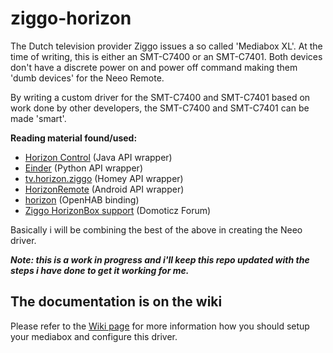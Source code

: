 # ziggo-horizon
The Dutch television provider Ziggo issues a so called 'Mediabox XL'. At the time of writing, this is either an SMT-C7400 or an SMT-C7401. Both devices don't have a discrete power on and power off command making them 'dumb devices' for the Neeo Remote.

By writing a custom driver for the SMT-C7400 and SMT-C7401 based on work done by other developers, the SMT-C7400 and SMT-C7401 can be made 'smart'.

**Reading material found/used:**
 - [Horizon Control](https://github.com/kuijp/horizoncontrol) (Java API wrapper)
 - [Einder](https://github.com/OrangeTux/einder) (Python API wrapper)
 - [tv.horizon.ziggo](https://github.com/jordenc/tv.horizon.ziggo) (Homey API wrapper)
 - [HorizonRemote](https://github.com/rogro82/HorizonRemote) (Android API wrapper)
 - [horizon](https://github.com/openhab/openhab1-addons/tree/master/bundles/binding/org.openhab.binding.horizon) (OpenHAB binding)
 - [Ziggo HorizonBox support](https://www.domoticz.com/forum/viewtopic.php?f=31&t=10518) (Domoticz Forum)

Basically i will be combining the best of the above in creating the Neeo driver.

___Note: this is a work in progress and i'll keep this repo updated with the steps i have done to get it working for me.___

## The documentation is on the wiki
Please refer to the [Wiki page](https://github.com/Webunity/ziggo-horizon/wiki/) for more information how you should setup your mediabox and configure this driver.
